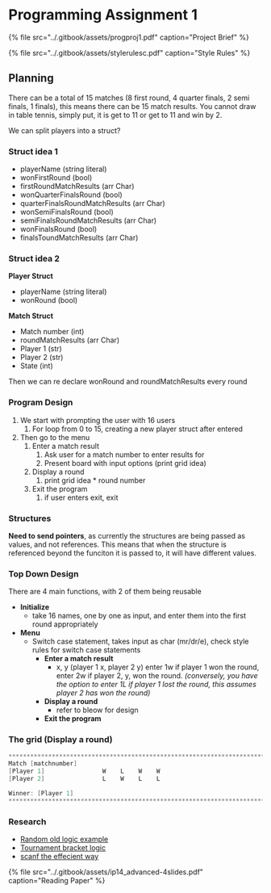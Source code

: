 # Programming Assignment 1

{% file src="../.gitbook/assets/progproj1.pdf" caption="Project Brief" %}

{% file src="../.gitbook/assets/stylerulesc.pdf" caption="Style Rules" %}

## Planning

There can be a total of 15 matches \(8 first round, 4 quarter finals, 2 semi finals, 1 finals\), this means there can be 15 match results. You cannot draw in table tennis, simply put, it is get to 11 or get to 11 and win by 2.

We can split players into a struct?

### Struct idea 1

* playerName \(string literal\)
* wonFirstRound \(bool\)
* firstRoundMatchResults \(arr Char\)
* wonQuarterFinalsRound \(bool\)
* quarterFinalsRoundMatchResults \(arr Char\)
* wonSemiFinalsRound \(bool\)
* semiFinalsRoundMatchResults \(arr Char\)
* wonFinalsRound \(bool\)
* finalsToundMatchResults \(arr Char\)

### Struct idea 2

**Player Struct**

* playerName \(string literal\)
* wonRound \(bool\)

**Match Struct**

* Match number \(int\)
* roundMatchResults \(arr Char\)
* Player 1 \(str\)
* Player 2 \(str\)
* State \(int\)

Then we can re declare wonRound and roundMatchResults every round

### Program Design

1. We start with prompting the user with 16 users
   1. For loop from 0 to 15, creating a new player struct after entered
2. Then go to the menu
   1. Enter a match result
      1. Ask user for a match number to enter results for
      2. Present board with input options \(print grid idea\)
   2. Display a round
      1. print grid idea \* round number
   3. Exit the program
      1. if user enters exit, exit

### Structures

**Need to send pointers**, as currently the structures are being passed as values, and not references. This means that when the structure is referenced beyond the funciton it is passed to, it will have different values.

### Top Down Design

There are 4 main functions, with 2 of them being reusable

* **Initialize**
  * take 16 names, one by one as input, and enter them into the first round appropriately
* **Menu**
  * Switch case statement, takes input as char \(mr/dr/e\), check style rules for switch case statements
    * **Enter a match result**
      * x, y \(player 1 x, player 2 y\) enter 1w if player 1 won the round, enter 2w if player 2, y, won the round. _\(conversely, you have the option to enter 1L if player 1 lost the round, this assumes player 2 has won the round\)_
    * **Display a round**
      * refer to bleow for design
    * **Exit the program**

### The grid \(Display a round\)

```c
************************************************************************
Match [matchnumber]
[Player 1]                W    L    W    W            
[Player 2]                L    W    L    L

Winner: [Player 1]
************************************************************************
```

### Research

* [Random old logic example](https://cboard.cprogramming.com/cplusplus-programming/108295-table-tennis-scoring-system.html)
* [Tournament bracket logic](https://stackoverflow.com/questions/6071563/algorithms-for-tournament-brackets-ncaa-etc)
* [scanf the effecient way](https://stackoverflow.com/questions/30065675/what-does-scanf-nc-mean)

{% file src="../.gitbook/assets/ip14\_advanced-4slides.pdf" caption="Reading Paper" %}

